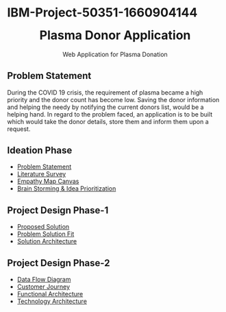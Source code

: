 # IBM-Project-50351-1660904144
<p align="center" style="margin-bottom: 0px !important;">
</p>
<h1 align="center" style="margin-top: 0px;">Plasma Donor Application</h1>

<p align="center" >Web Application for Plasma Donation</p>

## Problem Statement

During the COVID 19 crisis, the requirement of plasma became a high priority and the donor count has become low. Saving the donor information and helping the needy by notifying the current donors list, would be a helping hand. In regard to the problem faced, an application is to be built which would take the donor details, store them and inform them upon a request.

## Ideation Phase

* [Problem Statement](https://github.com/IBM-EPBL/IBM-Project-50351-1660904144/blob/main/Pre-Development/Ideation%20Phase/Problem%20Statement.pdf)
* [Literature Survey](https://github.com/IBM-EPBL/IBM-Project-50351-1660904144/blob/main/Pre-Development/Ideation%20Phase/literature%20survey%20for%20plasma%20donor%20application.pdf)
* [Empathy Map Canvas](https://github.com/IBM-EPBL/IBM-Project-50351-1660904144/blob/main/Pre-Development/Ideation%20Phase/Plasma%20Donor%20Empathy%20Map.png)
* [Brain Storming & Idea Prioritization](https://github.com/IBM-EPBL/IBM-Project-50351-1660904144/blob/main/Pre-Development/Ideation%20Phase/Brain%20Storming%20%26%20Idea%20Prioritization.pdf)

## Project Design Phase-1

* [Proposed Solution](https://github.com/IBM-EPBL/IBM-Project-50351-1660904144/blob/main/Pre-Development/Project%20Design%20Phase-1/Proposed%20Solution.pdf)
* [Problem Solution Fit](https://github.com/IBM-EPBL/IBM-Project-50351-1660904144/blob/main/Pre-Development/Project%20Design%20Phase-1/Problem-Solution%20Fit.pdf)
* [Solution Architecture](https://github.com/IBM-EPBL/IBM-Project-50351-1660904144/blob/main/Pre-Development/Project%20Design%20Phase-1/Solution%20Architecture.pdf)

## Project Design Phase-2
* [Data Flow Diagram](https://github.com/IBM-EPBL/IBM-Project-50351-1660904144/blob/main/Pre-Development/Project%20Design%20Phase-2/Data%20Flow%20Diagram.pdf)
* [Customer Journey](https://github.com/IBM-EPBL/IBM-Project-50351-1660904144/blob/main/Pre-Development/Project%20Design%20Phase-2/Customer%20Jorney.pdf)
* [Functional Architecture](https://github.com/IBM-EPBL/IBM-Project-50351-1660904144/blob/main/Pre-Development/Project%20Design%20Phase-2/Functional%20Architecture.pdf)
* [Technology Architecture](https://github.com/IBM-EPBL/IBM-Project-50351-1660904144/blob/main/Pre-Development/Project%20Design%20Phase-2/Technology%20Stack.pdf)